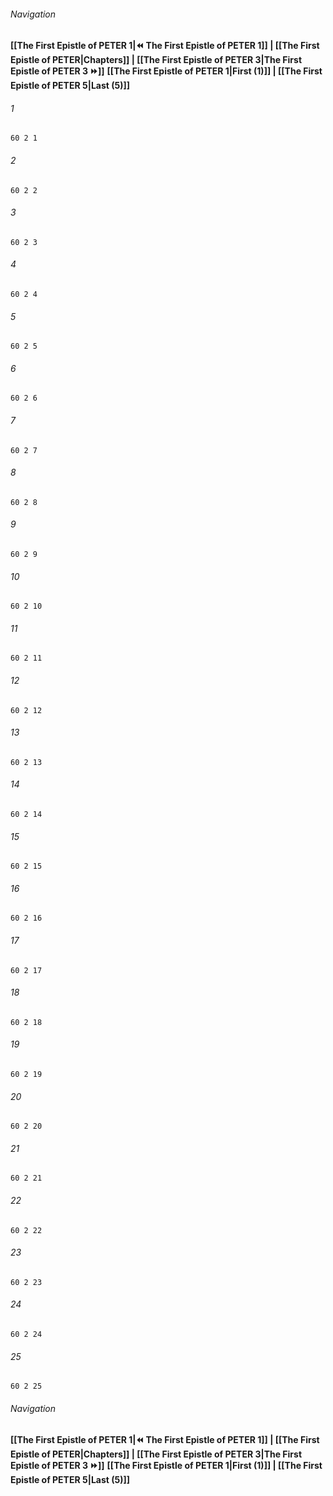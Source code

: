 
###### Navigation
**[[The First Epistle of PETER 1|⏪ The First Epistle of PETER 1]] | [[The First Epistle of PETER|Chapters]] | [[The First Epistle of PETER 3|The First Epistle of PETER 3 ⏩]]**
**[[The First Epistle of PETER 1|First (1)]] | [[The First Epistle of PETER 5|Last (5)]]**

###### 1
``` verse
60 2 1 
```
###### 2
``` verse
60 2 2 
```
###### 3
``` verse
60 2 3 
```
###### 4
``` verse
60 2 4 
```
###### 5
``` verse
60 2 5 
```
###### 6
``` verse
60 2 6 
```
###### 7
``` verse
60 2 7 
```
###### 8
``` verse
60 2 8 
```
###### 9
``` verse
60 2 9 
```
###### 10
``` verse
60 2 10 
```
###### 11
``` verse
60 2 11 
```
###### 12
``` verse
60 2 12 
```
###### 13
``` verse
60 2 13 
```
###### 14
``` verse
60 2 14 
```
###### 15
``` verse
60 2 15 
```
###### 16
``` verse
60 2 16 
```
###### 17
``` verse
60 2 17 
```
###### 18
``` verse
60 2 18 
```
###### 19
``` verse
60 2 19 
```
###### 20
``` verse
60 2 20 
```
###### 21
``` verse
60 2 21 
```
###### 22
``` verse
60 2 22 
```
###### 23
``` verse
60 2 23 
```
###### 24
``` verse
60 2 24 
```
###### 25
``` verse
60 2 25 
```

###### Navigation
**[[The First Epistle of PETER 1|⏪ The First Epistle of PETER 1]] | [[The First Epistle of PETER|Chapters]] | [[The First Epistle of PETER 3|The First Epistle of PETER 3 ⏩]]**
**[[The First Epistle of PETER 1|First (1)]] | [[The First Epistle of PETER 5|Last (5)]]**


